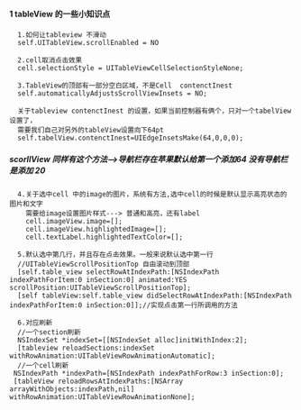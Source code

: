 #### 1 tableView 的一些小知识点
      1.如何让tableview 不滑动 
      self.UITableView.scrollEnabled = NO

      2.cell取消点击效果
      cell.selectionStyle = UITableViewCellSelectionStyleNone; 
      
      3.TableView的顶部有一部分空白区域，不是Cell  contenctInest
      self.automaticallyAdjustsScrollViewInsets = NO;
      
      关于tableview contenctInest 的设置，如果当前控制器有俩个，只对一个tabelView设置了，
      需要我们自己对另外的tableView设置向下64pt
      self.tabelView.contenctInest=UIEdgeInsetsMake(64,0,0,0);
##### scorllView 同样有这个方法-->导航栏存在苹果默认给第一个添加64 没有导航栏是添加 20

      4.关于选中cell 中的image的图片，系统有方法,选中cell的时候是默认显示高亮状态的图片和文字
        需要给image设置图片样式---> 普通和高亮，还有label
        cell.imageView.image=[];
        cell.imageView.highlightedImage=[];
        cell.textLabel.highlightedTextColor=[];
        
      5.默认选中第几行，并且存在点击效果。一般来说默认选中第一行
      //UITableViewScrollPositionTop 自由滚动到顶部
      [self.table_view selectRowAtIndexPath:[NSIndexPath indexPathForItem:0 inSection:0] animated:YES scrollPosition:UITableViewScrollPositionTop];
      [self tableView:self.table_view didSelectRowAtIndexPath:[NSIndexPath indexPathForItem:0 inSection:0]];//实现点击第一行所调用的方法  
      
      6.对应刷新
      //一个section刷新    
      NSIndexSet *indexSet=[[NSIndexSet alloc]initWithIndex:2];    
      [tableview reloadSections:indexSet withRowAnimation:UITableViewRowAnimationAutomatic];    
      //一个cell刷新    
     NSIndexPath *indexPath=[NSIndexPath indexPathForRow:3 inSection:0];    
     [tableView reloadRowsAtIndexPaths:[NSArray arrayWithObjects:indexPath,nil]   withRowAnimation:UITableViewRowAnimationNone];  
     
    